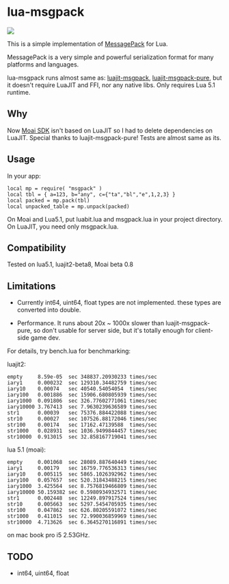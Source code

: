 # lua-msgpack

<a href="http://travis-ci.org/kengonakajima/lua-msgpack"><img src="https://secure.travis-ci.org/kengonakajima/lua-msgpack.png"></a>


This is a simple implementation of [MessagePack](http://msgpack.org/) for Lua.

MessagePack is a very simple and powerful serialization format for many platforms and languages.

lua-msgpack runs almost same as:
[luajit-msgpack](https://github.com/catwell/luajit-msgpack),
[luajit-msgpack-pure](https://github.com/catwell/luajit-msgpack-pure),
but it doesn't require LuaJIT and FFI, nor any native libs. Only requires Lua 5.1 runtime.

## Why
Now [Moai SDK](https://github.com/moai/moai-dev) isn't based on LuaJIT so I had to delete dependencies on LuaJIT.
Special thanks to luajit-msgpack-pure! Tests are almost same as its.

## Usage

In your app:

    local mp = require( "msgpack" )
    local tbl = { a=123, b="any", c={"ta","bl","e",1,2,3} }
    local packed = mp.pack(tbl)
    local unpacked_table = mp.unpack(packed)

On Moai and Lua5.1, put luabit.lua and msgpack.lua in your project directory.
On LuaJIT, you need only msgpack.lua.

    
## Compatibility
Tested on lua5.1, luajit2-beta8, Moai beta 0.8

## Limitations
- Currently int64, uint64, float types are not implemented. these types are converted into double.

- Performance. It runs about 20x ~ 1000x slower than luajit-msgpack-pure,
so don't usable for server side, but it's totally enough for client-side game dev.

For details, try bench.lua for benchmarking:

luajit2:

    empty     8.59e-05	sec	348837.20930233	times/sec
    iary1     0.000232	sec	129310.34482759	times/sec
    iary10    0.00074	sec	40540.54054054	times/sec
    iary100   0.001886	sec	15906.680805939	times/sec
    iary1000  0.091806	sec	326.77602771061	times/sec
    iary10000 3.767413	sec	7.9630239636589	times/sec
    str1      0.00039	sec	75376.884422088	times/sec
    str10     0.00027	sec	107526.88172046	times/sec
    str100    0.00174	sec	17162.47139588	times/sec
    str1000	  0.028931	sec	1036.9499844457	times/sec
    str10000  0.913015	sec	32.858167719041	times/sec

lua 5.1 (moai):

    empty     0.001068	sec	28089.887640449	times/sec
    iary1     0.00179	sec	16759.776536313	times/sec
    iary10    0.005115	sec	5865.1026392962	times/sec
    iary100   0.057657	sec	520.31843488215	times/sec
    iary1000  3.425564	sec	8.7576819466809	times/sec
    iary10000 50.159382	sec	0.5980934932571	times/sec
    str1      0.002448	sec	12249.897917524	times/sec
    str10     0.005663	sec	5297.5454705935	times/sec
    str100    0.047862	sec	626.80205591072	times/sec
    str1000   0.411015	sec	72.990036859969	times/sec
    str10000  4.713626	sec	6.3645270116891	times/sec

on mac book pro i5 2.53GHz.


## TODO
- int64, uint64, float




